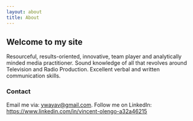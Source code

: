 ```yaml
---
layout: about
title: About
---
```


## Welcome to my site

Resourceful, results-oriented, innovative, team player and analytically minded media practitioner. Sound knowledge of all that revolves around Television and Radio Production. Excellent verbal and written communication skills.

### Contact

Email me via: ywayav@gmail.com. Follow me on LinkedIn: https://www.linkedin.com/in/vincent-olengo-a32a46215
